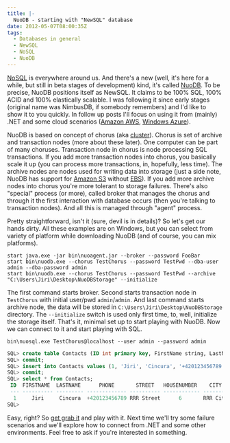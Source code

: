 ```yaml
---
title: |-
  NuoDB - starting with "NewSQL" database
date: 2012-05-07T08:00:35Z
tags:
  - Databases in general
  - NewSQL
  - NoSQL
  - NuoDB
---
```

[NoSQL][1] is everywhere around us. And there's a new (well, it's here for a while, but still in beta stages of development) kind, it's called [NuoDB][2]. To be precise, NuoDB positions itself as NewSQL. It claims to be 100% SQL, 100% ACID and 100% elastically scalable. I was following it since early stages (original name was NimbusDB, if somebody remembers) and I'd like to show it to you quickly. In follow up posts I'll focus on using it from (mainly) .NET and some cloud scenarios ([Amazon AWS][3], [Windows Azure][4]).

NuoDB is based on concept of chorus (aka [cluster][5]). Chorus is set of archive and transaction nodes (more about these later). One computer can be part of many choruses. Transaction node in chorus is node processing SQL transactions. If you add more transaction nodes into chorus, you basically scale it up (you can process more transactions, in, hopefully, less time). The archive nodes are nodes used for writing data into storage (just a side note, NuoDB has support for [Amazon S3][6] without [EBS][7]). If you add more archive nodes into chorus you're more tolerant to storage failures. There's also "special" process (or more), called broker that manages the chorus and through it the first interaction with database occurs (then you're talking to transaction nodes). And all this is managed through "agent" process.

Pretty straightforward, isn't it (sure, devil is in details)? So let's get our hands dirty. All these examples are on Windows, but you can select from variety of platform while downloading NuoDB (and of course, you can mix platforms).

```text
start java.exe -jar bin\nuoagent.jar --broker --password FooBar
start bin\nuodb.exe --chorus TestChorus --password TestPwd --dba-user admin --dba-password admin
start bin\nuodb.exe --chorus TestChorus --password TestPwd --archive "C:\Users\Jiri\Desktop\NuoDBStorage" --initialize
```

The first command starts broker. Second starts transaction node in `TestChorus` with initial user/pwd `admin`/`admin`. And last command starts archive node, the data will be stored in `C:\Users\Jiri\Desktop\NuoDBStorage` directory. The `--initialize` switch is used only first time, to, well, initialize the storage itself. That's it, minimal set up to start playing with NuoDB. Now we can connect to it and start playing with SQL.

```text
bin\nuosql.exe TestChorus@localhost --user admin --password admin
```

```sql
SQL> create table Contacts (ID int primary key, FirstName string, LastName string, Phone string, Street string, HouseNumber int, City string);
SQL> commit;
SQL> insert into Contacts values (1, 'Jiri', 'Cincura', '+420123456789', 'RRR Street', 6, 'RRR City');
SQL> commit;
SQL> select * from Contacts;
 ID  FIRSTNAME  LASTNAME      PHONE       STREET   HOUSENUMBER    CITY
 --- ---------- --------- ------------- ---------- ------------ --------
  1     Jiri     Cincura  +420123456789 RRR Street      6       RRR City
SQL>
```

Easy, right? So [get grab it][8] and play with it. Next time we'll try some failure scenarios and we'll explore how to connect from .NET and some other environments. Feel free to ask if you're interested in something.

[1]: http://en.wikipedia.org/wiki/NoSQL
[2]: http://www.nuodb.com/
[3]: http://aws.amazon.com/
[4]: http://www.windowsazure.com/
[5]: http://en.wikipedia.org/wiki/Computer_cluster
[6]: http://aws.amazon.com/s3/
[7]: http://aws.amazon.com/ebs/
[8]: https://www.nuodb.com/download.php